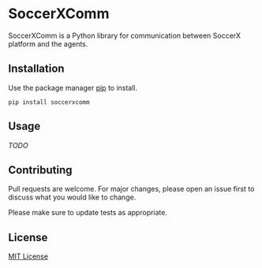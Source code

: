 # SoccerXComm

SoccerXComm is a Python library for communication between SoccerX platform and the agents.

## Installation

Use the package manager [pip](https://pip.pypa.io/en/stable/) to install.

```shell
pip install soccerxcomm
```

## Usage

_TODO_

## Contributing

Pull requests are welcome. For major changes, please open an issue first to discuss what you would like to change.

Please make sure to update tests as appropriate.

## License

[MIT License](https://choosealicense.com/licenses/mit/)
